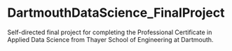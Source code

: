 # DartmouthDataScience_FinalProject
Self-directed final project for completing the Professional Certificate in Applied Data Science from Thayer School of Engineering at Dartmouth.
